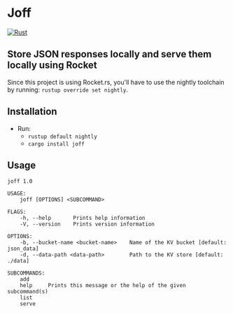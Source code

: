 # Joff
[![Rust](https://github.com/ptrkrlsrd/joff/actions/workflows/CI.yml/badge.svg)](https://github.com/ptrkrlsrd/joff/actions/workflows/CI.yml)
## Store JSON responses locally and serve them locally using Rocket

Since this project is using Rocket.rs, you'll have to use the nightly toolchain by running: `rustup override set nightly`.

## Installation
* Run:
    * `rustup default nightly`
    * `cargo install joff`

## Usage
```
joff 1.0

USAGE:
    joff [OPTIONS] <SUBCOMMAND>

FLAGS:
    -h, --help       Prints help information
    -V, --version    Prints version information

OPTIONS:
    -b, --bucket-name <bucket-name>    Name of the KV bucket [default: json_data]
    -d, --data-path <data-path>        Path to the KV store [default: ./data]

SUBCOMMANDS:
    add      
    help     Prints this message or the help of the given subcommand(s)
    list     
    serve 
```
